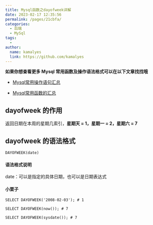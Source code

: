 ```yaml
---
title: Mysql函数之dayofweek详解
date: 2023-02-17 12:35:56
permalink: /pages/21cbfa/
categories:
  - 后端
  - MySql
tags:
  - 
author: 
  name: kamalyes
  link: https://github.com/kamalyes
---
```

**如果你想查看更多 Mysql 常用函数及操作语法格式可以在以下文章找找哦**

- [Mysql常用操作语句汇总](./59.Mysql常用操作语句汇总.md)

- [Mysql常用函数的汇总](./01.Mysql常用函数汇总.md)

dayofweek 的作用
-------------

返回日期在本周的星期几索引，**星期天 = 1，星期一 = 2，星期六 = 7**

dayofweek 的语法格式
---------------

```
DAYOFWEEK(date)
```

#### 语法格式说明

date：可以是指定的具体日期，也可以是日期表达式

#### 小栗子

```
SELECT DAYOFWEEK('2008-02-03'); # 1

SELECT DAYOFWEEK(now()); # 7

SELECT DAYOFWEEK(sysdate()); # 7
```
